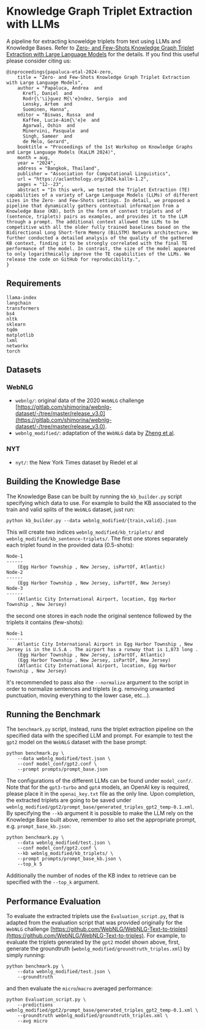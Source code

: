 #  Knowledge Graph Triplet Extraction with LLMs

A pipeline for extracting knoweldge triplets from text using LLMs and Knowledge Bases. Refer to [Zero- and Few-Shots Knowledge Graph Triplet Extraction with Large Language Models](https://aclanthology.org/2024.kallm-1.2/) for the details.
If you find this useful please consider citing us:

```
@inproceedings{papaluca-etal-2024-zero,
    title = "Zero- and Few-Shots Knowledge Graph Triplet Extraction with Large Language Models",
    author = "Papaluca, Andrea  and
      Krefl, Daniel  and
      Rodr{\'\i}guez M{\'e}ndez, Sergio  and
      Lensky, Artem  and
      Suominen, Hanna",
    editor = "Biswas, Russa  and
      Kaffee, Lucie-Aim{\'e}e  and
      Agarwal, Oshin  and
      Minervini, Pasquale  and
      Singh, Sameer  and
      de Melo, Gerard",
    booktitle = "Proceedings of the 1st Workshop on Knowledge Graphs and Large Language Models (KaLLM 2024)",
    month = aug,
    year = "2024",
    address = "Bangkok, Thailand",
    publisher = "Association for Computational Linguistics",
    url = "https://aclanthology.org/2024.kallm-1.2",
    pages = "12--23",
    abstract = "In this work, we tested the Triplet Extraction (TE) capabilities of a variety of Large Language Models (LLMs) of different sizes in the Zero- and Few-Shots settings. In detail, we proposed a pipeline that dynamically gathers contextual information from a Knowledge Base (KB), both in the form of context triplets and of (sentence, triplets) pairs as examples, and provides it to the LLM through a prompt. The additional context allowed the LLMs to be competitive with all the older fully trained baselines based on the Bidirectional Long Short-Term Memory (BiLSTM) Network architecture. We further conducted a detailed analysis of the quality of the gathered KB context, finding it to be strongly correlated with the final TE performance of the model. In contrast, the size of the model appeared to only logarithmically improve the TE capabilities of the LLMs. We release the code on GitHub for reproducibility.",
}
```

## Requirements

```
llama-index
langchain
transformers
bs4
nltk
sklearn
tqdm
matplotlib
lxml
networkx
torch
```

## Datasets
### WebNLG
 - `webnlg/`: original data of the 2020 `WebNLG` challenge [https://gitlab.com/shimorina/webnlg-dataset/-/tree/master/release_v3.0](https://gitlab.com/shimorina/webnlg-dataset/-/tree/master/release_v3.0).
 - `webnlg_modified/`: adaptation of the `WebNLG` data by [Zheng et al](https://aclanthology.org/P17-1113/).
### NYT
 - `nyt/`: the New York Times dataset by Riedel et al

## Building the Knowledge Base

The Knowledge Base can be built by running the `kb_builder.py` script specifying which data to use. For example to build the KB associated to the train and valid splits of the `WebNLG` dataset, just run:
```
python kb_builder.py --data webnlg_modified/{train,valid}.json
```
This will create two indices `webnlg_modified/kb_triplets/` and `webnlg_modified/kb_sentence-triplets/`. The first one stores separately each triplet found in the provided data (0.5-shots):
```
Node-1
------
    (Egg Harbor Township , New Jersey, isPartOf, Atlantic)
Node-2
------
    (Egg Harbor Township , New Jersey, isPartOf, New Jersey)
Node-3
------
    (Atlantic City International Airport, location, Egg Harbor Township , New Jersey)
```
the second one stores in each node the original sentence followed by the triplets it contains (few-shots):
```
Node-1
------
    Atlantic City International Airport in Egg Harbor Township , New Jersey is in the U.S.A . The airport has a runway that is 1,873 long .
    (Egg Harbor Township , New Jersey, isPartOf, Atlantic)
	(Egg Harbor Township , New Jersey, isPartOf, New Jersey)
	(Atlantic City International Airport, location, Egg Harbor Township , New Jersey)
```
It's recommended to pass also the `--normalize` argument to the script in order to normalize sentences and triplets (e.g. removing unwanted punctuation, moving everything to the lower case, etc...).

## Running the Benchmark

The `benchmark.py` script, instead, runs the triplet extraction pipeline on the specified data with the specified LLM and prompt. For example to test the `gpt2` model on the `WebNLG` dataset with the base prompt:
```
python benchmark.py \
    --data webnlg_modified/test.json \
	--conf model_conf/gpt2.conf \
	--prompt prompts/prompt_base.json
```
The configurations of the different LLMs can be found under `model_conf/`. Note that for the `gpt3-turbo` and `gpt4` models, an OpenAI key is required, please place it in the `openai_key.txt` file as the only line.
Upon completion, the extracted triplets are going to be saved under `webnlg_modified/gpt2/prompt_base/generated_triples_gpt2_temp-0.1.xml`.
By specifying the `--kb` argument it is possible to make the LLM rely on the Knowledge Base built above, remember to also set the appropriate prompt, e.g. `prompt_base_kb.json`:
```
python benchmark.py \
    --data webnlg_modified/test.json \
	--conf model_conf/gpt2.conf \
	--kb webnlg_modified/kb_triplets/ \
	--prompt prompts/prompt_base_kb.json \
	--top_k 5
```
Additionally the number of nodes of the KB index to retrieve can be specified with the `--top_k` argument.

## Performance Evaluation

To evaluate the extracted triplets use the `Evaluation_script.py`, that is adapted from the evaluation script that was provided originally for the `WebNLG` challenge [https://github.com/WebNLG/WebNLG-Text-to-triples](https://github.com/WebNLG/WebNLG-Text-to-triples).
For example, to evaluate the triplets generated by the `gpt2` model shown above, first, generate the groundtruth (`webnlg_modified/groundtruth_triples.xml`) by simply running:
```
python benchmark.py \
    --data webnlg_modified/test.json \
	--groundtruth
```
and then evaluate the `micro`/`macro` averaged performance:
```
python Evaluation_script.py \
    --predictions webnlg_modified/gpt2/prompt_base/generated_triples_gpt2_temp-0.1.xml \
	--groundtruth webnlg_modified/groundtruth_triples.xml \
	--avg micro
```

